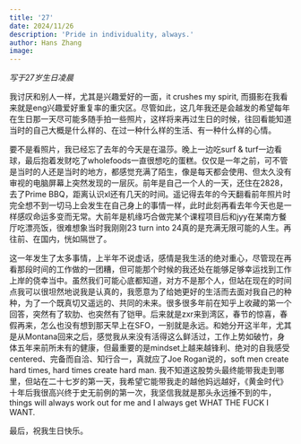 ```yaml
---
title: '27'
date: 2024/11/26
description: 'Pride in individuality, always.'
author: Hans Zhang
image:
---
```


*写于27岁生日凌晨*

我讨厌和别人一样，尤其是兴趣爱好的一面，it crushes my spirit, 而摄影在我看来就是eng兴趣爱好重复率的重灾区。尽管如此，这几年我还是会越发的希望每年在生日那一天尽可能多随手拍一些照片，这样将来再过生日的时候，往回看能知道当时的自己大概是什么样的、在过一种什么样的生活、有一种什么样的心情。

要不是看照片，我已经忘了去年的今天是在温莎。晚上一边吃surf & turf一边看球，最后抱着发财吃了wholefoods一直很想吃的蛋糕。仅仅是一年之前，可不管是当时的人还是当时的地方，都感觉充满了陌生，像是每天都会使用、但太久没有审视的电脑屏幕上突然发现的一层灰。前年是自己一个人的一天，还住在2828，去了Prime BBQ，距离认识xl还有几天的时间。遥记得去年的今天翻看前年照片时完全想不到一切马上会发生在自己身上的事情一样，此时此刻再看去年今天也是一样感叹命运多变而无常。大前年是机缘巧合做完某个课程项目后和jyy在某南方餐厅吃漂亮饭，很难想象当时我刚刚23 turn into 24真的是充满无限可能的人生。再往前、在国内，恍如隔世了。

这一年发生了太多事情，上半年不说虚话，感情是我生活的绝对重心，尽管现在再看那段时间的工作做的一团糟，但可能那个时候的我还处在能够足够幸运找到工作上岸的侥幸当中。虽然我们可能心底都知道，对方不是那个人，但站在现在的时间点我可以很坦然地说我是认真的，我愿意为了给她更好的生活而去面对我自己的种种，为了一个既真切又遥远的、共同的未来。很多很多年前在知乎上收藏的第一个回答，突然有了软肋、也突然有了铠甲。后来就是zxr来到湾区，春节的惊喜，春假再来，怎么也没有想到那天早上在SFO，一别就是永远。和她分开这半年，尤其是从Montana回来之后，感觉我从来没有活得这么鲜活过，工作上势如破竹，身体五年来前所未有的健康，但最重要的是mindset上越来越锋利、绝对的自我感受centered、完备而自洽、知行合一，真就应了Joe Rogan说的，soft men create hard times, hard times create hard man. 我不知道这股势头最终能带我走到哪里，但站在二十七岁的第一天，我希望它能带我走的越他妈远越好，《黄金时代》十年后我很高兴终于史无前例的第一次，我坚信我就是那头永远捶不到的牛，things will always work out for me and I always get WHAT THE FUCK I WANT.

最后，祝我生日快乐。